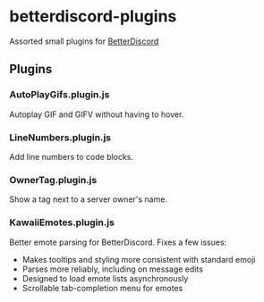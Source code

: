 # betterdiscord-plugins
Assorted small plugins for [BetterDiscord](https://github.com/Jiiks/BetterDiscordApp)

## Plugins

### AutoPlayGifs.plugin.js
Autoplay GIF and GIFV without having to hover.

### LineNumbers.plugin.js
Add line numbers to code blocks.

### OwnerTag.plugin.js
Show a tag next to a server owner's name.

### KawaiiEmotes.plugin.js
Better emote parsing for BetterDiscord. Fixes a few issues:

- Makes tooltips and styling more consistent with standard emoji
- Parses more reliably, including on message edits
- Designed to load emote lists asynchronously
- Scrollable tab-completion menu for emotes
